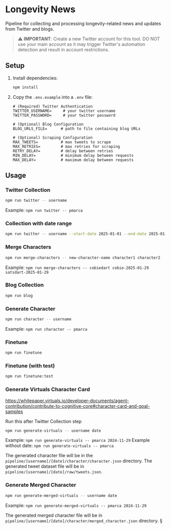 # Longevity News

Pipeline for collecting and processing longevity-related news and updates from Twitter and blogs.

> ⚠️ **IMPORTANT**: Create a new Twitter account for this tool. DO NOT use your main account as it may trigger Twitter's automation detection and result in account restrictions.

## Setup

1. Install dependencies:
   ```bash
   npm install
   ```

2. Copy the `.env.example` into a `.env` file:
   ```properties
   # (Required) Twitter Authentication
   TWITTER_USERNAME=     # your twitter username
   TWITTER_PASSWORD=     # your twitter password

   # (Optional) Blog Configuration
   BLOG_URLS_FILE=      # path to file containing blog URLs

   # (Optional) Scraping Configuration
   MAX_TWEETS=          # max tweets to scrape
   MAX_RETRIES=         # max retries for scraping
   RETRY_DELAY=         # delay between retries
   MIN_DELAY=           # minimum delay between requests
   MAX_DELAY=           # maximum delay between requests
   ```

## Usage

### Twitter Collection 
```bash
npm run twitter -- username
```
Example: `npm run twitter -- pmarca`

### Collection with date range
```bash
npm run twitter -- username --start-date 2025-01-01 --end-date 2025-01-31
```    

### Merge Characters
```bash
npm run merge-characters -- new-character-name character1 character2
```
Example: `npm run merge-characters -- cobiedart cobie-2025-01-29 satsdart-2025-01-29`

### Blog Collection
```bash
npm run blog
```

### Generate Character
```bash
npm run character -- username
```
Example: `npm run character -- pmarca`

### Finetune
```bash
npm run finetune
```

### Finetune (with test)
```bash
npm run finetune:test
```

### Generate Virtuals Character Card
https://whitepaper.virtuals.io/developer-documents/agent-contribution/contribute-to-cognitive-core#character-card-and-goal-samples

Run this after Twitter Collection step 
```bash
npm run generate-virtuals -- username date 
```

Example: `npm run generate-virtuals -- pmarca 2024-11-29`
Example without date: `npm run generate-virtuals -- pmarca`

The generated character file will be in the `pipeline/[username]/[date]/character/character.json` directory.
The generated tweet dataset file will be in `pipeline/[username]/[date]/raw/tweets.json`.

### Generate Merged Character
```bash
npm run generate-merged-virtuals -- username date
```
Example: `npm run generate-merged-virtuals -- pmarca 2024-11-29`

The generated merged character file will be in `pipeline/[username]/[date]/character/merged_character.json` directory.
§